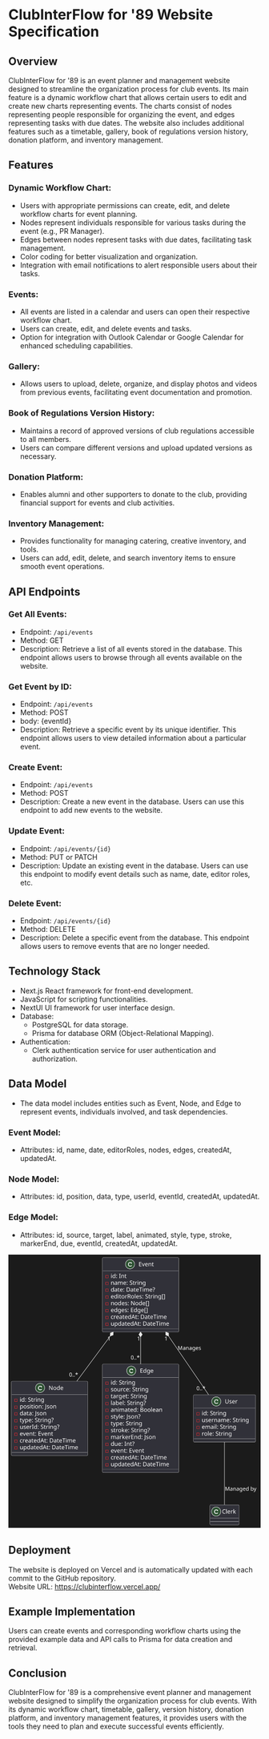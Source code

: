 # ClubInterFlow for '89 Website Specification

## Overview
ClubInterFlow for '89 is an event planner and management website designed to streamline the organization process for club events. Its main feature is a dynamic workflow chart that allows certain users to edit and create new charts representing events. The charts consist of nodes representing people responsible for organizing the event, and edges representing tasks with due dates. The website also includes additional features such as a timetable, gallery, book of regulations version history, donation platform, and inventory management.

## Features

### Dynamic Workflow Chart:
- Users with appropriate permissions can create, edit, and delete workflow charts for event planning.
- Nodes represent individuals responsible for various tasks during the event (e.g., PR Manager).
- Edges between nodes represent tasks with due dates, facilitating task management.
- Color coding for better visualization and organization.
- Integration with email notifications to alert responsible users about their tasks.

### Events:
- All events are listed in a calendar and users can open their respective workflow chart.
- Users can create, edit, and delete events and tasks.
- Option for integration with Outlook Calendar or Google Calendar for enhanced scheduling capabilities.

### Gallery:
- Allows users to upload, delete, organize, and display photos and videos from previous events, facilitating event documentation and promotion.

### Book of Regulations Version History:
- Maintains a record of approved versions of club regulations accessible to all members.
- Users can compare different versions and upload updated versions as necessary.

### Donation Platform:
- Enables alumni and other supporters to donate to the club, providing financial support for events and club activities.

### Inventory Management:
- Provides functionality for managing catering, creative inventory, and tools.
- Users can add, edit, delete, and search inventory items to ensure smooth event operations.

## API Endpoints

### Get All Events:
- Endpoint: `/api/events`
- Method: GET
- Description: Retrieve a list of all events stored in the database. This endpoint allows users to browse through all events available on the website.

### Get Event by ID:
- Endpoint: `/api/events`
- Method: POST
- body: {eventId}
- Description: Retrieve a specific event by its unique identifier. This endpoint allows users to view detailed information about a particular event.

### Create Event:
- Endpoint: `/api/events`
- Method: POST
- Description: Create a new event in the database. Users can use this endpoint to add new events to the website.

### Update Event:
- Endpoint: `/api/events/{id}`
- Method: PUT or PATCH
- Description: Update an existing event in the database. Users can use this endpoint to modify event details such as name, date, editor roles, etc.

### Delete Event:
- Endpoint: `/api/events/{id}`
- Method: DELETE
- Description: Delete a specific event from the database. This endpoint allows users to remove events that are no longer needed.

## Technology Stack
- Next.js React framework for front-end development.
- JavaScript for scripting functionalities.
- NextUI UI framework for user interface design.
- Database:
  - PostgreSQL for data storage.
  - Prisma for database ORM (Object-Relational Mapping).
- Authentication:
  - Clerk authentication service for user authentication and authorization.

## Data Model
- The data model includes entities such as Event, Node, and Edge to represent events, individuals involved, and task dependencies.

### Event Model:
- Attributes: id, name, date, editorRoles, nodes, edges, createdAt, updatedAt.

### Node Model:
- Attributes: id, position, data, type, userId, eventId, createdAt, updatedAt.

### Edge Model:
- Attributes: id, source, target, label, animated, style, type, stroke, markerEnd, due, eventId, createdAt, updatedAt.

![UML Class Diagram](public/uml.svg)

## Deployment
The website is deployed on Vercel and is automatically updated with each commit to the GitHub repository.<br />
Website URL: https://clubinterflow.vercel.app/

## Example Implementation
Users can create events and corresponding workflow charts using the provided example data and API calls to Prisma for data creation and retrieval.

## Conclusion
ClubInterFlow for '89 is a comprehensive event planner and management website designed to simplify the organization process for club events. With its dynamic workflow chart, timetable, gallery, version history, donation platform, and inventory management features, it provides users with the tools they need to plan and execute successful events efficiently.
